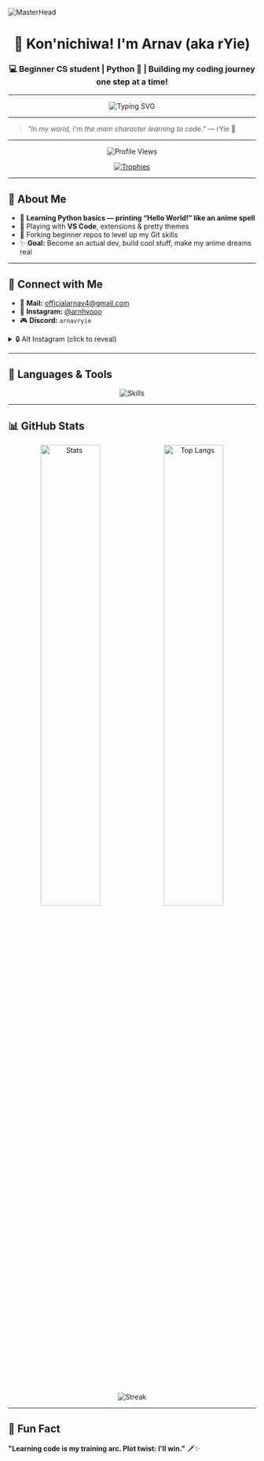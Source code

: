 ![MasterHead](https://camo.githubusercontent.com/514f682a0b43a9422eee5d9e1d81ef2b7c866247575a96f1080913870d87f0e9/68747470733a2f2f63646e612e61727473746174696f6e2e636f6d2f702f6173736574732f696d616765732f696d616765732f3032382f3130322f3035382f6f726967696e616c2f706978656c2d6a6566662d6d61747269782d732e6769663f31353933343837323633)

<h1 align="center">🌸 Kon'nichiwa! I'm Arnav (aka rYie)</h1>
<h3 align="center">💻 Beginner CS student | Python 🐍 | Building my coding journey one step at a time!</h3>

---

<p align="center">
  <img  
    src="https://readme-typing-svg.herokuapp.com?font=Fira+Code&size=25&pause=1000&color=FF6EC7&center=true&vCenter=true&width=450&lines=Learning+Python+%F0%9F%90%8D;VS+Code+Fan+%F0%9F%92%BB;Anime+Vibes+%F0%9F%8C%9F;Slowly+Becoming+a+Coder+%F0%9F%91%BB"  
    alt="Typing SVG"  
  />
</p>

---

> *"In my world, I'm the main character learning to code."* — rYie 🌙

---

<p align="center">
  <img  
    src="https://komarev.com/ghpvc/?username=arnavryie&label=Profile%20Views&color=FF6EC7&style=flat"  
    alt="Profile Views"  
  />
</p>

<p align="center">
  <a href="https://github.com/ryo-ma/github-profile-trophy">
    <img  
      src="https://github-profile-trophy.vercel.app/?username=arnavryie&theme=tokyonight&no-frame=true&margin-w=4"  
      alt="Trophies"  
    />
  </a>
</p>

---

## 💫 About Me

- 🐍 **Learning Python basics — printing “Hello World!” like an anime spell**  
- 🧩 Playing with **VS Code**, extensions & pretty themes  
- 🌱 Forking beginner repos to level up my Git skills  
- ✨ **Goal:** Become an actual dev, build cool stuff, make my anime dreams real

---

## 📮 Connect with Me

- 📧 **Mail:** [officialarnav4@gmail.com](mailto:officialarnav4@gmail.com)  
- 📸 **Instagram:** [@arnhvooo](https://instagram.com/arnhvooo)  
- 🎮 **Discord:** `arnavryie`  

<details>
  <summary>🔒 Alt Instagram (click to reveal)</summary>

  [@ryiesuggsclits](https://instagram.com/ryiesuggsclits)

</details>

---

## 🔰 Languages & Tools

<p align="center">
  <img  
    src="https://skillicons.dev/icons?i=python,vscode,github"  
    alt="Skills"  
  />
</p>

---

## 📊 GitHub Stats

<p align="center">
  <img  
    src="https://github-readme-stats.vercel.app/api?username=arnavryie&show_icons=true&theme=tokyonight"  
    alt="Stats"  
    width="49%"  
  />
  <img  
    src="https://github-readme-stats.vercel.app/api/top-langs/?username=arnavryie&layout=compact&theme=tokyonight"  
    alt="Top Langs"  
    width="49%"  
  />
</p>

<p align="center">
  <img  
    src="https://streak-stats.demolab.com?login=arnavryie&theme=tokyonight"  
    alt="Streak"  
  />
</p>

---

## 🌸 Fun Fact

**"Learning code is my training arc. Plot twist: I'll win."** 🗡️✨
